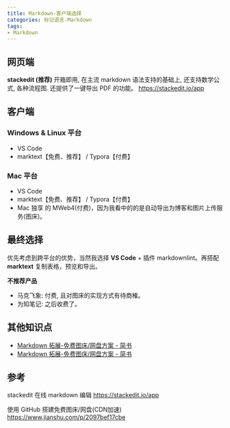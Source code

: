 ```yaml
---
title: Markdown-客户端选择
categories: 标记语言-Markdown
tags:
- Markdown
---
```


## 网页端

**stackedit (推荐)**
开箱即用, 在主流 markdown 语法支持的基础上, 还支持数学公式, 各种流程图. 还提供了一键导出 PDF 的功能。
<https://stackedit.io/app>

## 客户端

### Windows & Linux 平台

* VS Code
* marktext【免费、推荐】 / Typora【付费】

### Mac 平台

* VS Code
* marktext【免费、推荐】 / Typora【付费】
* Mac 独享 的 MWeb4(付费)，因为我看中的的是自动导出为博客和图片上传服务(图床)。

## 最终选择

优先考虑到跨平台的优势，当然我选择 **VS Code**  + 插件 markdownlint。再搭配 **marktext** 复制表格，预览和导出。

**不推荐产品**

* 马克飞象: 付费, 且对图床的实现方式有待商榷。
* 为知笔记: 之后收费了。

## 其他知识点

* [Markdown 拓展-免费图床/网盘方案 - 简书
](https://www.jianshu.com/p/2097bef17cbe)
* [Markdown 拓展-免费图床/网盘方案 - 简书
](https://www.jianshu.com/p/4d7ef8cad8ee)

## 参考

stackedit 在线 markdown 编辑
<https://stackedit.io/app>

使用 GitHub 搭建免费图床/网盘(CDN加速)
<https://www.jianshu.com/p/2097bef17cbe>
